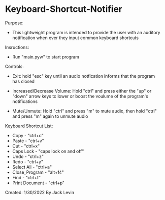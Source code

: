 # Keyboard-Shortcut-Notifier

Purpose:
- This lightweight program is intended to provide the user with an auditory notification when ever they input common keyboard shortcuts 

Insructions:
- Run "main.pyw" to start program

Controls:
- Exit: hold "esc" key until an audio notfication informs that the program has closed

- Increased/Decrease Volume: Hold "ctrl" and press either the "up" or "down" arrow keys to lower or boost the voulume of the program's notifications

- Mute/Unmute: Hold "ctrl" and press "m" to mute audio, then hold "ctrl" and press "m" again to unmute audio

Keyboard Shortcut List:
- Copy - "ctrl+c"
- Paste - "ctrl+v"
- Cut - "ctrl+x"
- Caps Lock - "caps lock on and off"
- Undo - "ctrl+z"
- Redo - "ctrl+y"
- Select All - "ctrl+a"
- Close_Program - "alt+f4"
- Find - "ctrl+f"
- Print Document - "ctrl+p"

Created: 1/30/2022
By Jack Levin 
